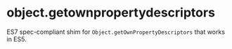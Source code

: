 # object.getownpropertydescriptors
ES7 spec-compliant shim for `Object.getOwnPropertyDescriptors` that works in ES5.
